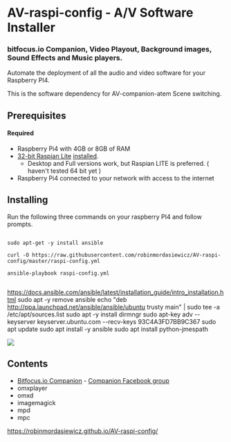 AV-raspi-config - A/V Software Installer
=========================================

### bitfocus.io Companion, Video Playout, Background images, Sound Effects and Music players.

Automate the deployment of all the audio and video software for your Raspberry PI4.

This is the software dependency for AV-companion-atem Scene switching.

## Prerequisites

#### Required

* Raspberry Pi4 with 4GB or 8GB of RAM
* [32-bit Raspian Lite](https://downloads.raspberrypi.org/raspios_lite_armhf_latest) [installed](https://www.raspberrypi.org/documentation/installation/installing-images/README.md).
  * Desktop and Full versions work, but Raspian LITE is preferred. ( haven't tested 64 bit yet )
* Raspberry Pi4 connected to your network with access to the internet

## Installing

Run the following three commands on your raspberry PI4 and follow prompts.
 
```console

sudo apt-get -y install ansible

curl -O https://raw.githubusercontent.com/robinmordasiewicz/AV-raspi-config/master/raspi-config.yml

ansible-playbook raspi-config.yml


```

https://docs.ansible.com/ansible/latest/installation_guide/intro_installation.html
sudo apt -y remove ansible
echo "deb http://ppa.launchpad.net/ansible/ansible/ubuntu trusty main" | sudo tee -a /etc/apt/sources.list
sudo apt -y install dirmngr
sudo apt-key adv --keyserver keyserver.ubuntu.com --recv-keys 93C4A3FD7BB9C367
sudo apt update
sudo apt install -y ansible
sudo apt install python-jmespath



![](https://github.com/robinmordasiewicz/terminalizer/raw/master/AV-raspi-config.gif)

## Contents

* [Bitfocus.io Companion](https://bitfocus.io/) - [Companion Facebook group](https://www.facebook.com/groups/2047850215433318/)
* omxplayer
* omxd
* imagemagick
* mpd
* mpc


https://robinmordasiewicz.github.io/AV-raspi-config/

<script src="https://utteranc.es/client.js" repo="robinmordasiewicz/AV-raspi-config" issue-term="pathname" theme="github-light" crossorigin="anonymous" async></script>
